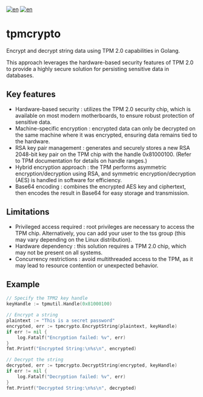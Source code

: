 [![en](https://img.shields.io/badge/lang-en-red.svg)](https://github.com/alm494/tpmcrypto/blob/main/README.md)
[![en](https://img.shields.io/badge/lang-ru-red.svg)](https://github.com/alm494/tpmcrypto/blob/main/README.ru.md)

# tpmcrypto

Encrypt and decrypt string data using TPM 2.0 capabilities in Golang.

This approach leverages the hardware-based security features of TPM 2.0 to provide a highly secure solution for persisting sensitive data in databases.

## Key features  

+ Hardware-based security : utilizes the TPM 2.0 security chip, which is available on most modern motherboards, to ensure robust protection of sensitive data.
+ Machine-specific encryption : encrypted data can only be decrypted on the same machine where it was encrypted, ensuring data remains tied to the hardware.
+ RSA key pair management : generates and securely stores a new RSA 2048-bit key pair on the TPM chip with the handle 0x81000100. (Refer to TPM documentation for details on handle ranges.)
+ Hybrid encryption approach : the TPM performs asymmetric encryption/decryption using RSA, and symmetric encryption/decryption (AES) is handled in software for efficiency.
+ Base64 encoding : combines the encrypted AES key and ciphertext, then encodes the result in Base64 for easy storage and transmission.
  
## Limitations

+ Privileged access required : root privileges are necessary to access the TPM chip. Alternatively, you can add your user to the tss group (this may vary depending on the Linux distribution).
+ Hardware dependency : this solution requires a TPM 2.0 chip, which may not be present on all systems.
+ Concurrency restrictions : avoid multithreaded access to the TPM, as it may lead to resource contention or unexpected behavior.

## Example

```Go
// Specify the TPM2 key handle
keyHandle := tpmutil.Handle(0x81000100)

// Encrypt a string
plaintext := "This is a secret password"
encrypted, err := tpmcrypto.EncryptString(plaintext, keyHandle)
if err != nil {
    log.Fatalf("Encryption failed: %v", err)
}
fmt.Printf("Encrypted String:\n%s\n", encrypted)

// Decrypt the string
decrypted, err := tpmcrypto.DecryptString(encrypted, keyHandle)
if err != nil {
    log.Fatalf("Decryption failed: %v", err)
}
fmt.Printf("Decrypted String:\n%s\n", decrypted)
```
         
     
